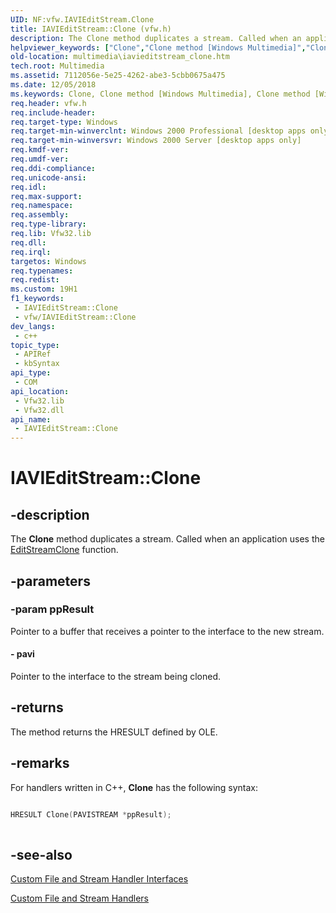 ```yaml
---
UID: NF:vfw.IAVIEditStream.Clone
title: IAVIEditStream::Clone (vfw.h)
description: The Clone method duplicates a stream. Called when an application uses the EditStreamClone function.
helpviewer_keywords: ["Clone","Clone method [Windows Multimedia]","Clone method [Windows Multimedia]","IAVIEditStream interface","IAVIEditStream interface [Windows Multimedia]","Clone method","IAVIEditStream.Clone","IAVIEditStream::Clone","_win32_IAVIEditStream_Clone","multimedia.iavieditstream_clone","vfw/IAVIEditStream::Clone"]
old-location: multimedia\iavieditstream_clone.htm
tech.root: Multimedia
ms.assetid: 7112056e-5e25-4262-abe3-5cbb0675a475
ms.date: 12/05/2018
ms.keywords: Clone, Clone method [Windows Multimedia], Clone method [Windows Multimedia],IAVIEditStream interface, IAVIEditStream interface [Windows Multimedia],Clone method, IAVIEditStream.Clone, IAVIEditStream::Clone, _win32_IAVIEditStream_Clone, multimedia.iavieditstream_clone, vfw/IAVIEditStream::Clone
req.header: vfw.h
req.include-header: 
req.target-type: Windows
req.target-min-winverclnt: Windows 2000 Professional [desktop apps only]
req.target-min-winversvr: Windows 2000 Server [desktop apps only]
req.kmdf-ver: 
req.umdf-ver: 
req.ddi-compliance: 
req.unicode-ansi: 
req.idl: 
req.max-support: 
req.namespace: 
req.assembly: 
req.type-library: 
req.lib: Vfw32.lib
req.dll: 
req.irql: 
targetos: Windows
req.typenames: 
req.redist: 
ms.custom: 19H1
f1_keywords:
 - IAVIEditStream::Clone
 - vfw/IAVIEditStream::Clone
dev_langs:
 - c++
topic_type:
 - APIRef
 - kbSyntax
api_type:
 - COM
api_location:
 - Vfw32.lib
 - Vfw32.dll
api_name:
 - IAVIEditStream::Clone
---
```


# IAVIEditStream::Clone


## -description

The <b>Clone</b> method duplicates a stream. Called when an application uses the <a href="/windows/desktop/api/vfw/nf-vfw-editstreamclone">EditStreamClone</a> function.

## -parameters

### -param ppResult

Pointer to a buffer that receives a pointer to the interface to the new stream.


#### - pavi

Pointer to the interface to the stream being cloned.

## -returns

The method returns the HRESULT defined by OLE.

## -remarks

For handlers written in C++, <b>Clone</b> has the following syntax:


```cpp

HRESULT Clone(PAVISTREAM *ppResult); 
 

```

## -see-also

<a href="/windows/desktop/Multimedia/custom-file-and-stream-handler-interfaces">Custom File and Stream Handler Interfaces</a>



<a href="/windows/desktop/Multimedia/custom-file-and-stream-handlers">Custom File and Stream Handlers</a>

